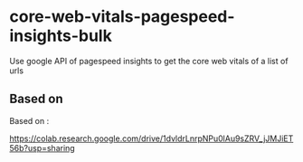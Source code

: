 # core-web-vitals-pagespeed-insights-bulk
Use google API of pagespeed insights to get the core web vitals of a list of urls

## Based on

Based on :

https://colab.research.google.com/drive/1dvldrLnrpNPu0lAu9sZRV_jJMJiET56b?usp=sharing

